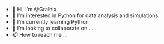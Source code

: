 - 👋 Hi, I’m @Gralhix
- 👀 I’m interested in Python for data analysis and simulations
- 🌱 I’m currently learning Python
- 💞️ I’m looking to collaborate on ...
- 📫 How to reach me ...

<!---
Gralhix/Gralhix is a ✨ special ✨ repository because its `README.md` (this file) appears on your GitHub profile.
You can click the Preview link to take a look at your changes.
--->
